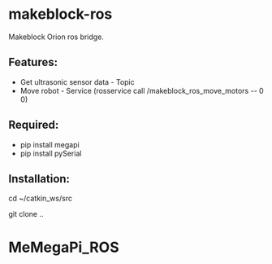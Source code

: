 # makeblock-ros
Makeblock Orion ros bridge.

Features:
--
- Get ultrasonic sensor data - Topic 
- Move robot - Service (rosservice call /makeblock_ros_move_motors -- 0 0)

Required:
--
- pip install megapi
- pip install pySerial

Installation:
--
cd ~/catkin_ws/src

git clone ..
# MeMegaPi_ROS
